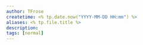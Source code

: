 ```yaml
---
author: TFrose
createtime: <% tp.date.now("YYYY-MM-DD HH:mm") %>
aliases: <% tp.file.title %>
description:
tags: [normal]
---
```

